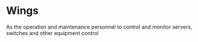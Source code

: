 # Wings
As the operation and maintenance personnel to control and monitor servers, switches and other equipment control
